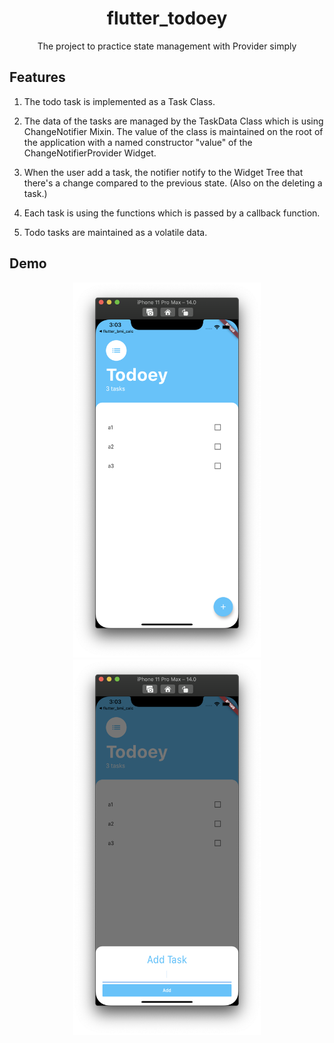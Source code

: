 <h1 align="center">flutter_todoey</h1>
<div align="center">
    The project to practice state management with Provider simply
</div>

## Features

1. The todo task is implemented as a Task Class.

2. The data of the tasks are managed by the TaskData Class which is using ChangeNotifier Mixin. The value of the class is maintained on the root of the application with a named constructor "value" of the ChangeNotifierProvider Widget.

3. When the user add a task, the notifier notify to the Widget Tree that there's a change compared to the previous state. (Also on the deleting a task.)

4. Each task is using the functions which is passed by a callback function.

5. Todo tasks are maintained as a volatile data.

## Demo

<div stlye="display:flex" align="center">
    <img src="images/1.png" alt="1" width="300"/>
    <img src="images/2.png" alt="2" width="300"/>
</div>
